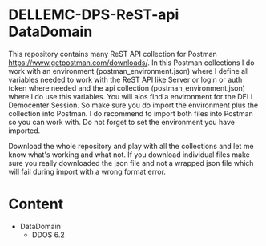 # DELLEMC-DPS-ReST-api DataDomain
This repository contains many ReST API collection for Postman https://www.getpostman.com/downloads/.
In this Postman collections I do work with an environment (postman_environment.json) where I define all variables needed to work with the ReST API like Server or login or auth token where needed and the api collection (postman_environment.json) where I do use this variables.
You will alos find a environment for the DELL Democenter Session.  So make sure you do import the environment plus the collection into Postman. I do recommend to import both files into Postman so you can work with. Do not forget to set the environment you have imported.

Download the whole repository and play with all the collections and let me know what's working and what not.
If you download individual files make sure you really downloaded the json file and not a wrapped json file which will fail during import with a wrong format error.

# Content
* DataDomain  
  * DDOS 6.2
